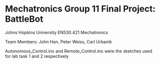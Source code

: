 # Mechatronics Group 11 Final Project: BattleBot
Johns Hopkins University EN530.421 Mechatronics 

Team Members: John Han, Peter Weiss, Carl Urbanik

Autonomous_Control.ino and Remote_Control.ino were the sketches used for lab task 1 and 2 respectively
